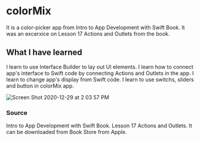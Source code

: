 # colorMix

It is a color-picker app from Intro to App Development with Swift Book. It was an excerxice on Lesson 17 Actions and Outlets from the book.

## What I have learned
I learn to use Interface Builder to lay out UI elements. I learn how to connect app's interface to Swift code by connecting Actions and Outlets in the app. I learn to change app's display from Swift code. I learn to use switchs, sliders and button in colorMix app.

![Screen Shot 2020-12-29 at 2 03 57 PM](https://user-images.githubusercontent.com/57606580/103311357-c5cccc80-49df-11eb-9c38-f0cd66bdb4b9.png)

### Source
Intro to App Development with Swift Book. Lesson 17 Actions and Outlets. It can be downloaded from Book Store from Apple. 
